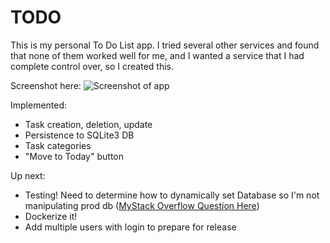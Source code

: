 # TODO

This is my personal To Do List app.
I tried several other services and found that
none of them worked well for me, and I wanted
a service that I had complete control over, so I created this.

Screenshot here: ![Screenshot of app](http://i.imgur.com/FmoheCB.png)

Implemented:

  * Task creation, deletion, update
  * Persistence to SQLite3 DB
  * Task categories
  * "Move to Today" button

Up next:

  * Testing!  Need to determine how to dynamically set Database so I'm not manipulating prod db ([MyStack Overflow Question Here](http://stackoverflow.com/questions/41305870/how-can-i-dynamically-set-the-sqlite-database-file-in-peewee))
  * Dockerize it!
  * Add multiple users with login to prepare for release